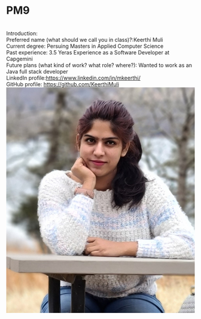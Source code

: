 # PM9
<br>Introduction:
<br>Preferred name (what should we call you in class)?:Keerthi Muli
<br>Current degree: Persuing Masters in Applied Computer Science
<br>Past experience: 3.5 Yeras Experience as a Software Developer at Capgemini
<br>Future plans (what kind of work? what role? where?): Wanted to work as an Java full stack developer
<br>LinkedIn profile:https://www.linkedin.com/in/mkeerthi/
<br>GitHub profile: https://github.com/KeerthiMuli
<br>![Photo](https://github.com/KeerthiMuli/PM9/blob/main/Photo.jpg)
